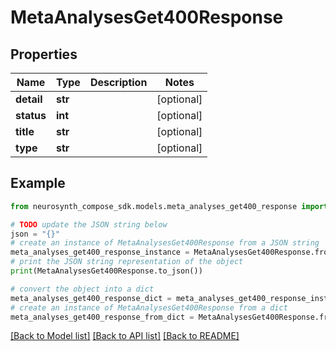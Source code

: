 # MetaAnalysesGet400Response


## Properties

Name | Type | Description | Notes
------------ | ------------- | ------------- | -------------
**detail** | **str** |  | [optional] 
**status** | **int** |  | [optional] 
**title** | **str** |  | [optional] 
**type** | **str** |  | [optional] 

## Example

```python
from neurosynth_compose_sdk.models.meta_analyses_get400_response import MetaAnalysesGet400Response

# TODO update the JSON string below
json = "{}"
# create an instance of MetaAnalysesGet400Response from a JSON string
meta_analyses_get400_response_instance = MetaAnalysesGet400Response.from_json(json)
# print the JSON string representation of the object
print(MetaAnalysesGet400Response.to_json())

# convert the object into a dict
meta_analyses_get400_response_dict = meta_analyses_get400_response_instance.to_dict()
# create an instance of MetaAnalysesGet400Response from a dict
meta_analyses_get400_response_from_dict = MetaAnalysesGet400Response.from_dict(meta_analyses_get400_response_dict)
```
[[Back to Model list]](../README.md#documentation-for-models) [[Back to API list]](../README.md#documentation-for-api-endpoints) [[Back to README]](../README.md)


